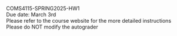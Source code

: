 
COMS4115-SPRING2025-HW1  
Due date: March 3rd  
Please refer to the course website for the more detailed instructions  
Please do NOT modify the autograder  